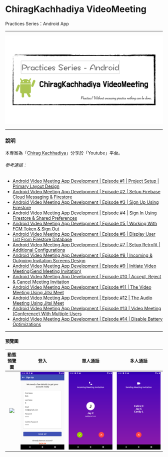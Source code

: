 # ChiragKachhadiya VideoMeeting
Practices Series：Android App

---

![](pics/practices-videomeeting.png)

---

### 說明 ###

本專案為「[Chirag Kachhadiya](https://www.youtube.com/channel/UCmL5TAblHHgh1xhabmPjYgw)」分享於「Youtube」平台。

###### 參考連結： ######

- [Android Video Meeting App Development | Episode #1 | Project Setup | Primary Layout Design](https://www.youtube.com/watch?v=WvJBXWiSkTU&list=PLam6bY5NszYNR54PiY_NN7hGS858xinq-&index=1)
- [Android Video Meeting App Development | Episode #2 | Setup Firebase Cloud Messaging & Firestore](https://www.youtube.com/watch?v=P54aEc4QYzI&list=PLam6bY5NszYNR54PiY_NN7hGS858xinq-&index=2)
- [Android Video Meeting App Development | Episode #3 | Sign Up Using Firestore](https://www.youtube.com/watch?v=JO9McV-_2uE&list=PLam6bY5NszYNR54PiY_NN7hGS858xinq-&index=3)
- [Android Video Meeting App Development | Episode #4 | Sign In Using Firestore & Shared Preferences](https://www.youtube.com/watch?v=aVwLY4ngoVY&list=PLam6bY5NszYNR54PiY_NN7hGS858xinq-&index=4)
- [Android Video Meeting App Development | Episode #5 | Working With FCM Token & Sign Out](https://www.youtube.com/watch?v=JDsgAReslD4&list=PLam6bY5NszYNR54PiY_NN7hGS858xinq-&index=5)
- [Android Video Meeting App Development | Episode #6 | Display User List From Firestore Database](https://www.youtube.com/watch?v=4DHTsIJNts8&list=PLam6bY5NszYNR54PiY_NN7hGS858xinq-&index=6)
- [Android Video Meeting App Development | Episode #7 | Setup Retrofit | Additional Configurations](https://www.youtube.com/watch?v=Q09KcjVfH6Q&list=PLam6bY5NszYNR54PiY_NN7hGS858xinq-&index=7)
- [Android Video Meeting App Development | Episode #8 | Incoming & Outgoing Invitation Screens Design](https://www.youtube.com/watch?v=xc7KRwJGPH8&list=PLam6bY5NszYNR54PiY_NN7hGS858xinq-&index=8)
- [Android Video Meeting App Development | Episode #9 | Initiate Video Meeting(Send Meeting Invitation)](https://www.youtube.com/watch?v=cQkuWMB_9SY&list=PLam6bY5NszYNR54PiY_NN7hGS858xinq-&index=9)
- [Android Video Meeting App Development | Episode #10 | Accept, Reject & Cancel Meeting Invitation](https://www.youtube.com/watch?v=W5UrLfa3zk4&list=PLam6bY5NszYNR54PiY_NN7hGS858xinq-&index=10)
- [Android Video Meeting App Development | Episode #11 | The Video Meeting Using Jitsi Meet](https://www.youtube.com/watch?v=iVK9BrbLPz0&list=PLam6bY5NszYNR54PiY_NN7hGS858xinq-&index=11)
- [Android Video Meeting App Development | Episode #12 | The Audio Meeting Using Jitsi Meet](https://www.youtube.com/watch?v=ax1-qbhI-Tg&list=PLam6bY5NszYNR54PiY_NN7hGS858xinq-&index=12)
- [Android Video Meeting App Development | Episode #13 | Video Meeting (Conference) With Multiple Users](https://www.youtube.com/watch?v=YF7cEz33HWc&list=PLam6bY5NszYNR54PiY_NN7hGS858xinq-&index=13)
- [Android Video Meeting App Development | Episode #14 | Disable Battery Optimizations](https://www.youtube.com/watch?v=Y7hCZqLYgGE&list=PLam6bY5NszYNR54PiY_NN7hGS858xinq-&index=14)

---

#### 預覽圖 ####


|         動態預覽圖         |         登入         |       單人通話       |      多人通話       |
|:--------------------------:|:--------------------:|:--------------------:|:-------------------:|
| ![](pics/videomeeting.gif) | ![](pics/signup.png) | ![](pics/callin.png) | ![](pics/multi.png) |

